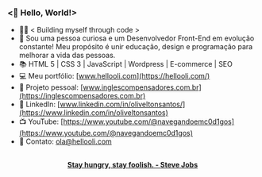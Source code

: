 ### <🖖 Hello, World!>

- 🧑‍💻 < Building myself through code >
- 🧔 Sou uma pessoa curiosa e um Desenvolvedor Front-End em evolução constante! Meu propósito é unir educação, design e programação para melhorar a vida das pessoas.
- 📚 HTML 5 | CSS 3 | JavaScript | Wordpress |  E-commerce | SEO
- 💻 Meu portfólio: [www.hellooli.com](https://hellooli.com/)
- 🚀 Projeto pessoal: [www.inglescompensadores.com.br](https://inglescompensadores.com.br)
- 💼 LinkedIn: [www.linkedin.com/in/oliveltonsantos/](https://www.linkedin.com/in/oliveltonsantos)
- 📺 YouTube: [https://www.youtube.com/@navegandoemc0d1gos](https://www.youtube.com/@navegandoemc0d1gos)
- 📱 Contato: ola@hellooli.com

##

<div align="center">
<strong> <a href="https://www.youtube.com/watch?v=UF8uR6Z6KLc&ab_channel=Stanford" target="_blank">Stay hungry, stay foolish. - Steve Jobs</a></strong>
</div>
